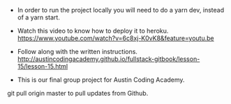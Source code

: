 * In order to run the project locally you will need to do a yarn dev, instead of a yarn start.
* Watch this video to know how to deploy it to heroku. https://www.youtube.com/watch?v=6c8xj-K0vK8&feature=youtu.be
* Follow along with the written instructions. http://austincodingacademy.github.io/fullstack-gitbook/lesson-15/lesson-15.html




* This is our final group project for Austin Coding Academy.

git pull origin master to pull updates from Github.
